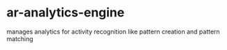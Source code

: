 # ar-analytics-engine
manages analytics for activity recognition like pattern creation and pattern matching
